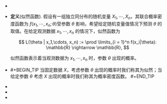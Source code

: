 -
- **定义**(似然函数). 假设有一组独立同分布的随机变量 $X_1,\cdots, X_n$，其联合概率密度函数为 $f(x_1,\cdots, x_n; \theta)$受参数 $\theta$ 影响，希望给定随机变量值情况下预测 $\theta$ 的取值。在给定观测数据 $x_1,\cdots, x_n$ 的情况下，似然函数为
  
  $$ L(\theta | x_1,\cdots, x_n) := \prod \limits_{i = 1}^n f(x_i|\theta): \mathbb{R} \rightarrow \mathbb{R}, $$
  
  似然函数表示着当观测数据为 $x_1,\cdots, x_n$ 时，参数 $\theta$ 出现的概率。
- #+BEGIN_TIP
  当固定数据 $X$，考虑参数 $\theta$ 出现的概率时我们称其为似然；当给定参数 $\theta$ 考虑 $X$ 出现的概率时我们称其为概率密度函数。
  #+END_TIP
-
-
-
